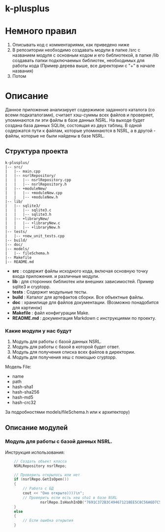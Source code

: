# k-plusplus

# Немного правил

1. Описывать код с комментариями, как приведено ниже
2. В репозитории необходимо создавать модули в папке /src с названием модуля с основным кодом и его библиотекой, в папке /lib создавать папки подключаемых библиотек, необходимых для работы кода (Пример дерева выше, все директории с "+" в начале названия)
3. Потом

# Описание

Данное приложение анализирует содержимое заданного каталога (со всеми подкаталогами), считает хэш-суммы всех файлов и проверяет, упоминаются ли эти файлы в базе данных NSRL. На выходе будет создана база данных SQLite, состоящая из двух таблиц. В одной содержатся пути к файлам, которые упоминаются в NSRL, а в другой - файлы, которые не были найдены в базе NSRL.

## Структура проекта

```
k-plusplus/
|-- src/
|   |-- main.cpp
|   |-- nsrlRepository/
|   |   |-- nsrlRepository.cpp
|   |   |-- nsrlRepository.h
|   |-- +moduleNew/
|   |   |-- +moduleNew.cpp
|   |   |-- +moduleNew.h
|-- lib/
|   |-- sqlite3/
|   |   |-- sqlite3.c
|   |   |-- sqlite3.h
|   |-- +libraryNew/
|   |   |-- +libraryNew.c
|   |   |-- +libraryNew.h
|-- tests/
|   |-- +new_unit_tests.cpp
|-- build/
|-- doc/
|-- models/
|   |-- fileSchema.h
|-- Makefile
|-- README.md
```

- **src** : содержит файлы исходного кода, включая основную точку входа приложения. и различные модули.
- **lib** : для сторонних библиотек или внешних зависимостей. Пример sqlite3 и cryptopp.
- **tests** : Содержит модульные тесты.
- **build** : Каталог для артефактов сборки. Все объектные файлы.
- **doc** : хранилище для файлов документации. (Возможно понадобится для картинок)
- **Makefile** : файл конфигурации Make.
- **README.md** : документация Markdown с инструкциями по проекту.

### Какие модули у нас будут

1. Модуль для работы с базой данных NSRL.
2. Модуль для работы с базой в которой будет ответ.
3. Модуль для получения списка всех файлов в директории.
4. Модуль для получения хеш с помощью cryptopp.

Модель File:

- name
- path
- hash-sha1
- hash-sha256
- hash-md5
- hash-crc32

За подробностями models/fileSchema.h или к архитектору)

## Описание модулей

### Модуль для работы с базой данных NSRL.

Инструкция использования:

```c++
    // Создать объект класса
    NSRLRepository nsrlRepo;

    // Проверить открылось или нет
    if (nsrlRepo.GetIsOpen())
    {
        // Работа с БД
        cout << "Оно открыто))))\n";
        // Проверить если есть хеш sha1 в базе NSRL
                nsrlRepo.IsHashInDB("7691C372B3C494671218EE5C8C56A6D7C53815B7");
    }
    else
    {
        // Если ошибка открытия
    }
```
